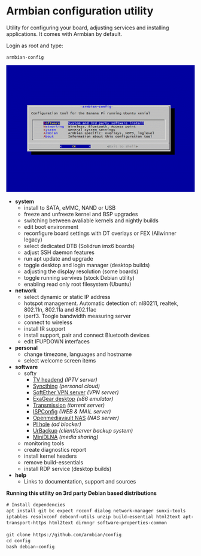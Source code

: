 # Armbian configuration utility

Utility for configuring your board, adjusting services and installing applications. It comes with Armbian by default.

Login as root and type:

	armbian-config

![](images/animated.gif)

- **system**
	- install to SATA, eMMC, NAND or USB
	- freeze and unfreeze kernel and BSP upgrades
	- switching between avaliable kernels and nightly builds
	- edit boot environment
	- reconfigure board settings with DT overlays or FEX (Allwinner legacy)
	- select dedicated DTB (Solidrun imx6 boards)
	- adjust SSH daemon features
	- run apt update and upgrade
	- toggle desktop and login manager (desktop builds)
	- adjusting the display resolution (some boards)
	- toggle running servives (stock Debian utility)
	- enabling read only root filesystem (Ubuntu)
- **network**
	- select dynamic or static IP address
	- hotspot management. Automatic detection of: nl80211, realtek, 802.11n, 802.11a and 802.11ac
	- iperf3. Toogle bandwidth measuring server
	- connect to wireless
	- install IR support
	- install support, pair and connect Bluetooth devices
	- edit IFUPDOWN interfaces
- **personal**
	- change timezone, languages and hostname
	- select welcome screen items
- **software**
	- softy
		- [TV headend](https://tvheadend.org/) *(IPTV server)*
		- [Syncthing](https://syncthing.net/) *(personal cloud)*
		- [SoftEther VPN server](https://www.softether.org/) *(VPN server)*
		- [ExaGear desktop](https://eltechs.com/product/exagear-desktop) *(x86 emulator)*
		- [Transmission](https://transmissionbt.com/) *(torrent server)*
		- [ISPConfig](https://www.ispconfig.org/) *(WEB & MAIL server)*
		- [Openmediavault NAS](http://www.openmediavault.org/) *(NAS server)*
		- [PI hole](https://pi-hole.net) *(ad blocker)*
		- [UrBackup](https://www.urbackup.org/) *(client/server backup system)*
		- [MiniDLNA](http://minidlna.sourceforge.net/) *(media sharing)*
	- monitoring tools
	- create diagnostics report
	- install kernel headers
	- remove build-essentials
	- install RDP service (desktop builds)
- **help**
	- Links to documentation, support and sources

**Running this utility on 3rd party Debian based distributions**

	# Install dependencies
	apt install git bc expect rcconf dialog network-manager sunxi-tools iptables resolvconf debconf-utils unzip build-essential html2text apt-transport-https html2text dirmngr software-properties-common

	git clone https://github.com/armbian/config
	cd config
	bash debian-config

